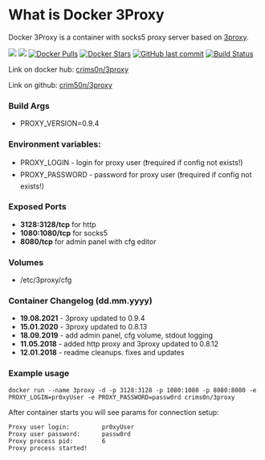 # What is Docker 3Proxy
Docker 3Proxy is a container with socks5 proxy server based on [3proxy](http://www.3proxy.ru/).

[![](https://images.microbadger.com/badges/version/crims0n/3proxy.svg)](https://microbadger.com/images/crims0n/3proxy) [![](https://images.microbadger.com/badges/image/crims0n/3proxy.svg)](https://microbadger.com/images/crims0n/3proxy) [![Docker Pulls](https://img.shields.io/docker/pulls/crims0n/3proxy.svg)](https://hub.docker.com/r/crims0n/3proxy/) [![Docker Stars](https://img.shields.io/docker/stars/crims0n/3proxy.svg)](https://hub.docker.com/r/crims0n/3proxy/) [![GitHub last commit](https://img.shields.io/github/last-commit/crim50n/3proxy.svg)](https://github.com/crim50n/3proxy) [![Build Status](https://travis-ci.org/crim50n/3proxy.svg?branch=master)](https://travis-ci.org/crim50n/3proxy)
  
Link on docker hub: [crims0n/3proxy](https://hub.docker.com/r/crims0n/3proxy/)

Link on github: [crim50n/3proxy](https://github.com/crim50n/3proxy)

### Build Args

 - PROXY_VERSION=0.9.4
 
 
### Environment variables:
 
 - PROXY_LOGIN - login for proxy user (:exclamation:required if config not exists!)
 - PROXY_PASSWORD - password for proxy user (:exclamation:required if config not exists!)

### Exposed Ports

 - **3128:3128/tcp** for http
 - **1080:1080/tcp** for socks5
 - **8080/tcp** for admin panel with cfg editor

### Volumes
 - /etc/3proxy/cfg

### Container Changelog (dd.mm.yyyy)

- **19.08.2021** - 3proxy updated to 0.9.4
- **15.01.2020** - 3proxy updated to 0.8.13
- **18.09.2019** - add admin panel, cfg volume, stdout logging
- **11.05.2018** - added http proxy and 3proxy updated to 0.8.12
- **12.01.2018** - readme cleanups. fixes and updates

### Example usage

```
docker run --name 3proxy -d -p 3128:3128 -p 1080:1080 -p 8080:8080 -e PROXY_LOGIN=pr0xyUser -e PROXY_PASSWORD=passw0rd crims0n/3proxy
```

After container starts you will see params for connection setup:

```
Proxy user login:         pr0xyUser
Proxy user password:      passw0rd
Proxy process pid:        6
Proxy process started!
```
